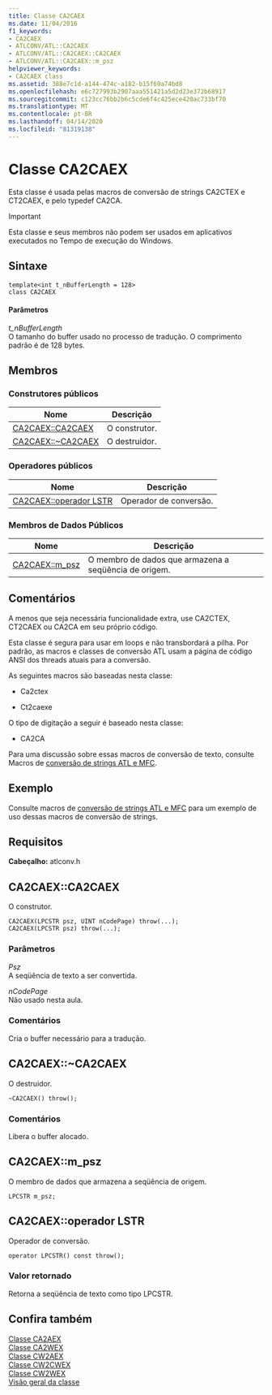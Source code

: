 ```yaml
---
title: Classe CA2CAEX
ms.date: 11/04/2016
f1_keywords:
- CA2CAEX
- ATLCONV/ATL::CA2CAEX
- ATLCONV/ATL::CA2CAEX::CA2CAEX
- ATLCONV/ATL::CA2CAEX::m_psz
helpviewer_keywords:
- CA2CAEX class
ms.assetid: 388e7c1d-a144-474c-a182-b15f69a74bd8
ms.openlocfilehash: e6c727993b2907aaa551421a5d2d23e372b68917
ms.sourcegitcommit: c123cc76bb2b6c5cde6f4c425ece420ac733bf70
ms.translationtype: MT
ms.contentlocale: pt-BR
ms.lasthandoff: 04/14/2020
ms.locfileid: "81319138"
---
```

# <a name="ca2caex-class"></a>Classe CA2CAEX

Esta classe é usada pelas macros de conversão de strings CA2CTEX e CT2CAEX, e pelo typedef CA2CA.

> [!IMPORTANT]
> Esta classe e seus membros não podem ser usados em aplicativos executados no Tempo de execução do Windows.

## <a name="syntax"></a>Sintaxe

```
template<int t_nBufferLength = 128>
class CA2CAEX
```

#### <a name="parameters"></a>Parâmetros

*t_nBufferLength*<br/>
O tamanho do buffer usado no processo de tradução. O comprimento padrão é de 128 bytes.

## <a name="members"></a>Membros

### <a name="public-constructors"></a>Construtores públicos

|Nome|Descrição|
|----------|-----------------|
|[CA2CAEX::CA2CAEX](#ca2caex)|O construtor.|
|[CA2CAEX::~CA2CAEX](#dtor)|O destruidor.|

### <a name="public-operators"></a>Operadores públicos

|Nome|Descrição|
|----------|-----------------|
|[CA2CAEX::operador LSTR](#operator_lpcstr)|Operador de conversão.|

### <a name="public-data-members"></a>Membros de Dados Públicos

|Nome|Descrição|
|----------|-----------------|
|[CA2CAEX::m_psz](#m_psz)|O membro de dados que armazena a seqüência de origem.|

## <a name="remarks"></a>Comentários

A menos que seja necessária funcionalidade extra, use CA2CTEX, CT2CAEX ou CA2CA em seu próprio código.

Esta classe é segura para usar em loops e não transbordará a pilha. Por padrão, as macros e classes de conversão ATL usam a página de código ANSI dos threads atuais para a conversão.

As seguintes macros são baseadas nesta classe:

- Ca2ctex

- Ct2caexe

O tipo de digitação a seguir é baseado nesta classe:

- CA2CA

Para uma discussão sobre essas macros de conversão de texto, consulte Macros de [conversão de strings ATL e MFC](string-conversion-macros.md).

## <a name="example"></a>Exemplo

Consulte macros de [conversão de strings ATL e MFC](string-conversion-macros.md) para um exemplo de uso dessas macros de conversão de strings.

## <a name="requirements"></a>Requisitos

**Cabeçalho:** atlconv.h

## <a name="ca2caexca2caex"></a><a name="ca2caex"></a>CA2CAEX::CA2CAEX

O construtor.

```
CA2CAEX(LPCSTR psz, UINT nCodePage) throw(...);
CA2CAEX(LPCSTR psz) throw(...);
```

### <a name="parameters"></a>Parâmetros

*Psz*<br/>
A seqüência de texto a ser convertida.

*nCodePage*<br/>
Não usado nesta aula.

### <a name="remarks"></a>Comentários

Cria o buffer necessário para a tradução.

## <a name="ca2caexca2caex"></a><a name="dtor"></a>CA2CAEX::~CA2CAEX

O destruidor.

```
~CA2CAEX() throw();
```

### <a name="remarks"></a>Comentários

Libera o buffer alocado.

## <a name="ca2caexm_psz"></a><a name="m_psz"></a>CA2CAEX::m_psz

O membro de dados que armazena a seqüência de origem.

```
LPCSTR m_psz;
```

## <a name="ca2caexoperator-lpcstr"></a><a name="operator_lpcstr"></a>CA2CAEX::operador LSTR

Operador de conversão.

```
operator LPCSTR() const throw();
```

### <a name="return-value"></a>Valor retornado

Retorna a seqüência de texto como tipo LPCSTR.

## <a name="see-also"></a>Confira também

[Classe CA2AEX](../../atl/reference/ca2aex-class.md)<br/>
[Classe CA2WEX](../../atl/reference/ca2wex-class.md)<br/>
[Classe CW2AEX](../../atl/reference/cw2aex-class.md)<br/>
[Classe CW2CWEX](../../atl/reference/cw2cwex-class.md)<br/>
[Classe CW2WEX](../../atl/reference/cw2wex-class.md)<br/>
[Visão geral da classe](../../atl/atl-class-overview.md)
